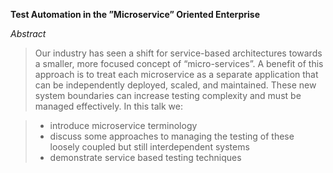 **Test Automation in the ”Microservice” Oriented Enterprise**

*Abstract*

> Our industry has seen a shift for service-based architectures towards a smaller, more focused concept of “micro-services”. A benefit of this approach is to treat each microservice as a separate application that can be independently deployed, scaled, and maintained. These new system boundaries can increase testing complexity and must be managed effectively. In this talk we:

> * introduce microservice terminology
> * discuss some approaches to managing the testing of these loosely coupled but still interdependent systems
> * demonstrate service based testing techniques
